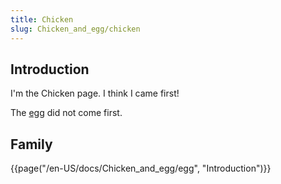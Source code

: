 ```yaml
---
title: Chicken
slug: Chicken_and_egg/chicken
---
```

## Introduction

I'm the Chicken page. I think I came first!

The [egg](/en-US/docs/Chicken_and_egg/egg) did not come first.

## Family

{{page("/en-US/docs/Chicken_and_egg/egg", "Introduction")}}
